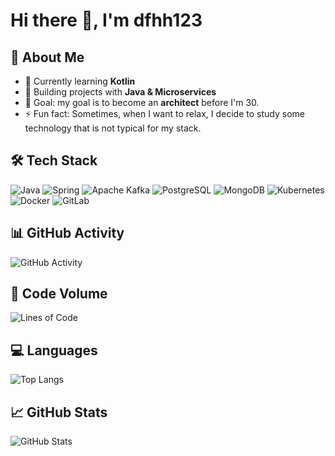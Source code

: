 # Hi there 👋, I'm dfhh123

## 🚀 About Me
- 🌱 Currently learning **Kotlin**
- 💼 Building projects with **Java & Microservices**
- 🎯 Goal: my goal is to become an **architect** before I'm 30.
- ⚡ Fun fact: Sometimes, when I want to relax, I decide to study some technology that is not typical for my stack.

## 🛠️ Tech Stack
![Java](https://img.shields.io/badge/Java-red?logo=openjdk&logoColor=white)
![Spring](https://img.shields.io/badge/Spring-Framework-brightgreen?logo=spring&logoColor=white)
![Apache Kafka](https://img.shields.io/badge/Apache-Kafka-black?logo=apachekafka&logoColor=white)
![PostgreSQL](https://img.shields.io/badge/PostgreSQL-blue?logo=postgresql&logoColor=white)
![MongoDB](https://img.shields.io/badge/MongoDB-green?logo=mongodb&logoColor=white)
![Kubernetes](https://img.shields.io/badge/Kubernetes-blue?logo=kubernetes&logoColor=white)
![Docker](https://img.shields.io/badge/Docker-🐳-blue?logo=docker&logoColor=white)
![GitLab](https://img.shields.io/badge/GitLab-CI/CD-orange?logo=gitlab&logoColor=white)

## 📊 GitHub Activity
![GitHub Activity](https://github-readme-activity-graph.vercel.app/graph?username=dfhh123&theme=github-dark&hide_border=true&area=true&bg_color=0d1117&color=58a6ff&line=58a6ff&point=58a6ff)

## 🧮 Code Volume
![Lines of Code](https://raw.githubusercontent.com/dfhh123/dfhh123/main/profile-summary-card-output/default/lines-of-code.svg)

## 💻 Languages
![Top Langs](https://github-readme-stats.vercel.app/api/top-langs/?username=dfhh123&layout=compact&theme=github-dark&hide_border=true&bg_color=0d1117&title_color=58a6ff&text_color=c9d1d9)

## 📈 GitHub Stats
![GitHub Stats](https://github-readme-stats.vercel.app/api?username=dfhh123&show_icons=true&include_all_commits=true&count_private=true&theme=github-dark&hide_border=true&bg_color=0d1117&title_color=58a6ff&text_color=c9d1d9&icon_color=58a6ff)
